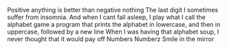 Positive anything is better than negative nothing
The last digit
 I sometimes suffer from insomnia. And when I cant fall asleep, I play what I call the alphabet game
a program that prints the alphabet in lowercase, and then in uppercase, followed by a new line
When I was having that alphabet soup, I never thought that it would pay off
Numbers
Numberz
Smile in the mirror
